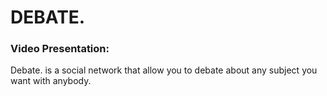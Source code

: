 # DEBATE.
### Video Presentation: 

Debate. is a social network that allow you to debate about any subject you want with anybody.
